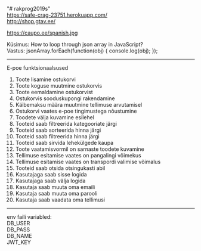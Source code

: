 "# rakprog2019s"   
https://safe-crag-23751.herokuapp.com/  
http://shop.gtav.ee/  

https://caupo.ee/spanish.jpg  
  
Küsimus: How to loop through json array in JavaScript?  
Vastus: jsonArray.forEach(function(obj) { console.log(obj); });

---------  
E-poe funktsionaalsused  
1. Toote lisamine ostukorvi  
2. Toote koguse muutmine ostukorvis  
3. Toote eemaldamine ostukorvist  
4. Ostukorvis sooduskupongi rakendamine  
5. Käibemaksu määra muutmine tellimuse arvutamisel  
6. Ostukorvi vaates e-poe tingimustega nõustumine  
7. Toodete välja kuvamine esilehel  
8. Tooteid saab filtreerida kategooriate järgi    
9. Tooteid saab sorteerida hinna järgi  
10. Tooteid saab filtreerida hinna järgi  
11. Tooteid saab sirvida lehekülgede kaupa  
12. Toote vaatamisvormil on sarnaste toodete kuvamine  
13. Tellimuse esitamise vaates on pangalingi võimekus  
14. Tellimuse esitamise vaates on transpordi valimise võimalus  
15. Tooteid saab otsida otsingukasti abil  
16. Kasutajaga saab sisse logida  
17. Kasutajaga saab välja logida  
18. Kasutaja saab muuta oma emaili  
19. Kasutaja saab muuta oma parooli  
20. Kasutaja saab vaadata oma tellimusi  
---------

env faili variabled:  
DB_USER  
DB_PASS  
DB_NAME  
JWT_KEY  